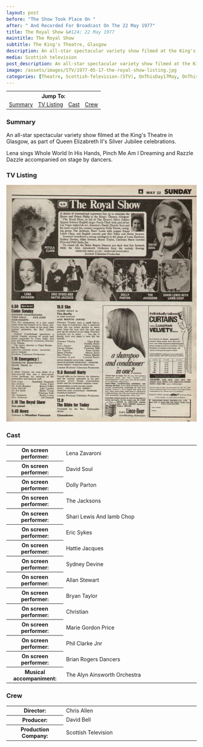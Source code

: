 ```yaml
---
layout: post
before: "The Show Took Place On "
after: " And Recorded For Broadcast On The 22 May 1977"
title: The Royal Show &#124; 22 May 1977
maintitle: The Royal Show
subtitle: The King's Theatre, Glasgow
description: An all-star spectacular variety show filmed at the King's Theatre in Glasgow, as part of Queen Elizabreth II's Silver Jubilee celebrations.
media: Scottish television
post_description: An all-star spectacular variety show filmed at the King's Theatre in Glasgow, as part of Queen Elizabreth II's Silver Jubilee celebrations.
image: /assets/images/STV/1977-05-17-the-royal-show-listing.jpg
categories: [Theatre, Scottish-Television-(STV), OnThisDay17May, OnThisDay22May]
---
```


 <table>
<tr align="center">
<th colspan="4">Jump To:</th>
</tr>
<tr align="center">
<td><a href="#summary">Summary</a></td>
<td><a href="#tv-listing">TV Listing</a></td>
<td><a href="#cast">Cast</a></td>
<td><a href="#crew">Crew</a></td>
</tr>
</table>

### Summary
An all-star spectacular variety show filmed at the King's Theatre in Glasgow, as part of Queen Elizabreth II's Silver Jubilee celebrations.

Lena sings Whole World In His Hands, Pinch Me Am I Dreaming and Razzle Dazzle accompanied on stage by dancers.

### TV Listing
![](/assets/images/STV/1977-05-17-the-royal-show-listing.jpg)

### Cast
<table>
<tr><th style="width:30%;">On screen performer: </th><td style="width:70%;">Lena Zavaroni</td></tr>
<tr><th>On screen performer: </th><td>David Soul</td></tr>
<tr><th>On screen performer: </th><td>Dolly Parton</td></tr>
<tr><th>On screen performer: </th><td>The Jacksons</td></tr>
<tr><th>On screen performer: </th><td>Shari Lewis And lamb Chop</td></tr>
<tr><th>On screen performer: </th><td>Eric Sykes</td></tr>
<tr><th>On screen performer: </th><td>Hattie Jacques</td></tr>
<tr><th>On screen performer: </th><td>Sydney Devine</td></tr>
<tr><th>On screen performer: </th><td>Allan Stewart</td></tr>
<tr><th>On screen performer: </th><td>Bryan Taylor</td></tr>
<tr><th>On screen performer: </th><td>Christian</td></tr>
<tr><th>On screen performer: </th><td>Marie Gordon Price</td></tr>
<tr><th>On screen performer: </th><td>Phil Clarke Jnr</td></tr>
<tr><th>On screen performer: </th><td>Brian Rogers Dancers</td></tr>
<tr><th>Musical accompaniment:</th><td>The Alyn Ainsworth Orchestra</td></tr>
</table>

### Crew
<table>
<tr><th style="width:30%;">Director:</th><td style="width:70%;">Chris Allen</td></tr>
<tr><th>Producer:</th><td>David Bell</td></tr>
<tr><th>Production Company:</th><td>Scottish Television</td></tr>
</table>

